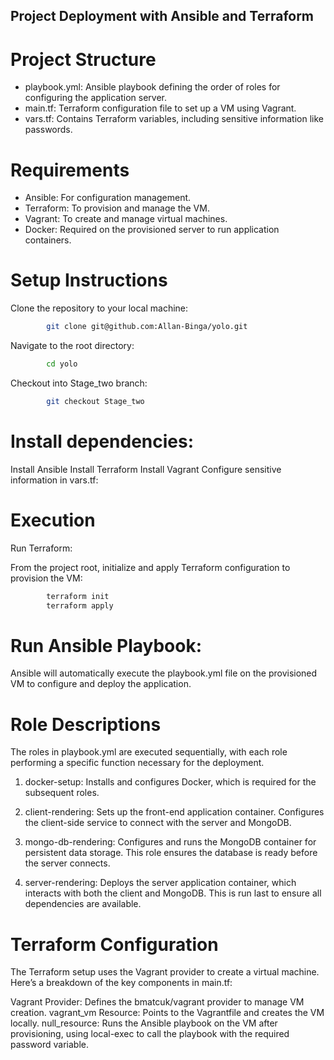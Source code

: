 ## Project Deployment with Ansible and Terraform

# Project Structure
- playbook.yml: Ansible playbook defining the order of roles for configuring the application server.
- main.tf: Terraform configuration file to set up a VM using Vagrant.
- vars.tf: Contains Terraform variables, including sensitive information like passwords.

# Requirements
- Ansible: For configuration management.
- Terraform: To provision and manage the VM.
- Vagrant: To create and manage virtual machines.
- Docker: Required on the provisioned server to run application containers.

# Setup Instructions
Clone the repository to your local machine:
```bash
        git clone git@github.com:Allan-Binga/yolo.git
```
Navigate to the root directory:
```bash
        cd yolo
```
Checkout into Stage_two branch:
```bash
        git checkout Stage_two
```

# Install dependencies:

Install Ansible
Install Terraform
Install Vagrant
Configure sensitive information in vars.tf:


# Execution
Run Terraform:

From the project root, initialize and apply Terraform configuration to provision the VM:

```bash
        terraform init
        terraform apply
```

# Run Ansible Playbook:

Ansible will automatically execute the playbook.yml file on the provisioned VM to configure and deploy the application.

# Role Descriptions
The roles in playbook.yml are executed sequentially, with each role performing a specific function necessary for the deployment.

1. docker-setup:
Installs and configures Docker, which is required for the subsequent roles.

2. client-rendering:
Sets up the front-end application container. Configures the client-side service to connect with the server and MongoDB.

3. mongo-db-rendering:
Configures and runs the MongoDB container for persistent data storage. This role ensures the database is ready before the server connects.

4. server-rendering:
Deploys the server application container, which interacts with both the client and MongoDB. This is run last to ensure all dependencies are available.

# Terraform Configuration
The Terraform setup uses the Vagrant provider to create a virtual machine. Here’s a breakdown of the key components in main.tf:

Vagrant Provider: Defines the bmatcuk/vagrant provider to manage VM creation.
vagrant_vm Resource: Points to the Vagrantfile and creates the VM locally.
null_resource: Runs the Ansible playbook on the VM after provisioning, using local-exec to call the playbook with the required password variable.